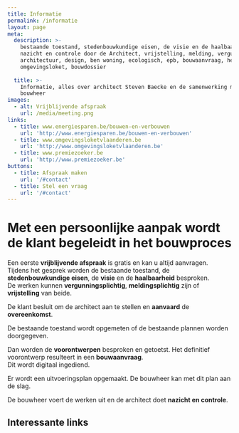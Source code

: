 ```yaml
---
title: Informatie
permalink: /informatie
layout: page
meta:
  description: >-
    bestaande toestand, stedenbouwkundige eisen, de visie en de haalbaarheid,
    nazicht en controle door de Architect, vrijstelling, melding, vergunning,
    architectuur, design, ben woning, ecologisch, epb, bouwaanvraag, hemelwater,
    omgevingsloket, bouwdossier
     
  title: >-
    Informatie, alles over architect Steven Baecke en de samenwerking met de
    bouwheer
images:
  - alt: Vrijblijvende afspraak
    url: /media/meeting.png
links:
  - title: www.energiesparen.be/bouwen-en-verbouwen
    url: 'http://www.energiesparen.be/bouwen-en-verbouwen'
  - title: www.omgevingsloketvlaanderen.be
    url: 'http://www.omgevingsloketvlaanderen.be'
  - title: www.premiezoeker.be
    url: 'http://www.premiezoeker.be'
buttons:
  - title: Afspraak maken
    url: '/#contact'
  - title: Stel een vraag
    url: '/#contact'
---
```

# Met een persoonlijke aanpak wordt de klant begeleidt in het bouwproces

Een eerste **vrijblijvende afspraak** is gratis en kan u altijd aanvragen. \
Tijdens het gesprek worden de bestaande toestand, de **stedenbouwkundige eisen**,
de **visie** en de **haalbaarheid** besproken.\
De werken kunnen **vergunningsplichtig**, **meldingsplichtig** zijn of **vrijstelling** van beide.

De klant besluit om de architect aan te stellen en **aanvaard** de **overeenkomst**.

De bestaande toestand wordt opgemeten of de bestaande plannen worden doorgegeven. 

Dan worden de **voorontwerpen** besproken en getoetst.
Het definitief voorontwerp resulteert in een **bouwaanvraag**. \
Dit wordt digitaal ingediend.

Er wordt een uitvoeringsplan opgemaakt. De bouwheer kan met dit plan aan de slag.

De bouwheer voert de werken uit en de architect doet **nazicht en controle**.

## Interessante links
